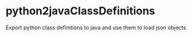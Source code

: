 # python2javaClassDefinitions
Export python class definitions to java and use them to load json objects
